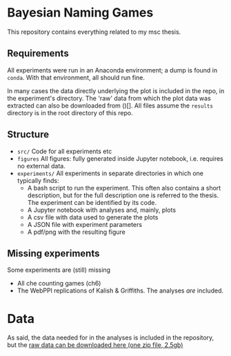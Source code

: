 # Bayesian Naming Games 

This repository contains everything related to my msc thesis.

## Requirements
All experiments were run in an Anaconda environment; a dump is found in `conda`. With that environment, all should run fine. 

In many cases the data directly underlying the plot is included in the repo, in the experiment's directory. The 'raw' data from which the plot data was extracted can also be downloaded from ()[]. All files assume the `results` directory is in the root directory of this repo.

## Structure
* `src/` Code for all experiments etc
* `figures` All figures: fully generated inside Jupyter notebook, i.e. requires no external data.
* `experiments/` All experiments in separate directories in which one typically finds:
  *  A bash script to run the experiment. This often also contains a short description, but for the full description one is referred to the thesis. The experiment can be identified by its code. 
  *  A Jupyter notebook with analyses and, mainly, plots
  *  A csv file with data used to generate the plots
  *  A JSON file with experiment parameters
  *  A pdf/png with the resulting figure

## Missing experiments
Some experiments are (still) missing
* All che counting games (ch6)
* The WebPPl replications of Kalish & Griffiths. The analyses *are* included.

# Data
As said, the data needed for in the analyses is included in the repository, but the
[raw data can be downloaded here (one zip file, 2.5gb)](https://www.dropbox.com/s/ta4thmkesvr3mvy/results.zip?dl=0)

